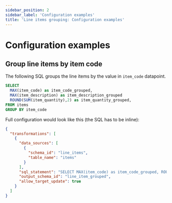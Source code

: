```yaml
---
sidebar_position: 2
sidebar_label: 'Configuration examples'
title: 'Line items grouping: Configuration examples'
---
```


# Configuration examples

## Group line items by item code

The following SQL groups the line items by the value in `item_code` datapoint.

```sql
SELECT
  MAX(item_code) as item_code_grouped,
  MAX(item_description) as item_description_grouped
  ROUND(SUM(item_quantity),2) as item_quantity_grouped,
FROM items
GROUP BY item_code
```

Full configuration would look like this (the SQL has to be inline):

```json
{
  "transformations": [
    {
      "data_sources": [
        {
          "schema_id": "line_items",
          "table_name": "items"
        }
      ],
      "sql_statement": "SELECT MAX(item_code) as item_code_grouped, ROUND(SUM(item_quantity),2) as item_quantity_grouped, MAX(item_description) as item_description_grouped FROM items GROUP BY item_code",
      "output_schema_id": "line_item_grouped",
      "allow_target_update": true
    }
  ]
}
```
